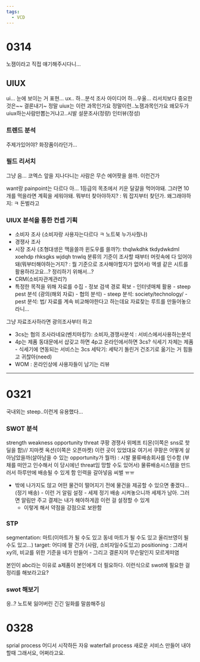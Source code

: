 ```yaml
---
tags:
  - VCD
---
```


# 0314

노잼이라고 직접 얘기해주시다니…

## UIUX

ui… 눈에 보이는 거 표현…
ux.. 하…분석 조사 아이디어
하…우울…
리서치보다 중요한 것은~~ 결론내기~
정말 uiux는 이런 과목인가요
정말이런..노잼과목인가요
왜모두가 uiux하는사람만뽑는거냐고..시발
설문조사(정량) 인터뷰(정성)

### 트렌드 분석

주제가있어야? 화장품이라던가…

### 필드 리서치

그냥 음… 코엑스 앞을 지나다니는 사람은 무슨 에어팟을 쓸까. 이런건가

want랑 painpoint는 다르다
아…
1등급의 목초에서 키운 달걀을 먹어야돼. 그러면 10개를 먹을라면 계획을 세워야돼.
뭐부터 찾아야하지? : 뭐 잡지부터 찾던가.
왜그래야하지: ㅋ 돈벌라고

### UIUX 분석을 통한 컨셉 기획

- 소비자 조사 (소비자랑 사용자는다르다 ㅋ 노트북 누가사줬나)
- 경쟁사 조사
- 시장 조사 (조형대생은 맥을쓸까 윈도우를 쓸까?): thqlwkdhk tkdydwkdml xoehdp rhksgks wjdqh tnwlq
  분류의 기준이 조사할 때부터 머릿속에 다 있어야돼(뭐부터해야하는거지? : 뭘 기준으로 조사해야할지가 없어서)
  엑셀 같은 시트를 활용하라고요…? 정리하기 위해서…?
- CRM(소비자관계관리?)
- 특정한 목적을 위해 자료를 수집 - 정보 검색 경로 확보 - 인터넷매체 활용 - steep pest 분석 (광의(해외 자료) - 협의 분석) - steep 분석: society/technology/ - pest 분석: 법/
  자료를 계속 비교해야한다고 하는데요
  자료찾는 루트를 만들어놓으라니…

그냥 자료조사하라면 광의조사부터 하고

- 3cs는 협의 조사라네요(벤치마킹?): 소비자,경쟁사분석 : 서비스에서사용하는분석
- 4p는 제품
  동대문에서 샵갖고 하면 4p고 온라인에서하면 3cs?
  식세기 자체는 제품 - 식세기에 연동되는 서비스는 3cs
  세탁기: 세탁기 돌린거 건조기로 옮기는 거 힘들고 귀찮아(need)
- WOM : 온라인상에 사용자들이 남기는 리뷰

---

# 0321

국내외는 steep..이런게 유용했다…

### SWOT 분석

strength weakness opportunity threat
쿠팡 경쟁사 위메프 티몬(이쪽은 sns로 핫딜을 함)// 지마켓 옥션(이쪽은 오픈마켓) 이런 곳이 있었대요
여기서 쿠팡은 어떻게 살아남았을까(살아남을 수 있는 opportunity가 뭘까) : 시발 물류배송회사를 인수함 (부채를 떠안고 인수해서 이 당시에넌 threat임 망할 수도 있어서) 물류배송시스템을 만드러서 하루만에 배송될 수 있게 함 인력을 갈아넣음 씨벌 ㅠㅠ

- 밖에 나가지도 않고 어떤 물건이 떨어지기 전에 물건을 제공할 수 있으면 좋겠다…(정기 배송) - 이런 거 알림 설정 - 세제 정기 배송 시켜놓으니까 세제가 남아. 그러면 알림만 주고 결제는 내가 해야하게끔 이런 걸 설정할 수 있게
  - 이렇게 해서 약점을 강점으로 보완함

### STP

segmentation: 마트(이마트가 될 수도 있고 동네 마트가 될 수도 있고 올리브영이 될 수도 있고…)
target: 어디에 팔 건가 (사람, 소비자일수도있고)
positioning : 그래서 xy의, 비교를 위한 기준을 네가 만들어 - 그리고 결론지어
무슨말인지 모르게떠염

본인이 abc라는 이유로 a제품이 본인에게 더 필요하다. 이런식으로 swot에 필요한 걸 정리를 해보라고요?

### swot 해보기

응..?
노트북 잃어버린 긴긴 일화를 말씀해주심

# 0328

sprial process
어디서 시작하든 자유
waterfall process
새로운 서비스 만들어 내야할때
그래서요, 어쩌라고요.

